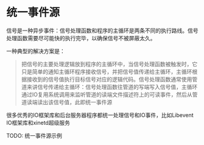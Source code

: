 # 统一事件源

信号是一种异步事件：信号处理函数和程序的主循环是两条不同的执行路线。信号处理函数需要尽可能快的执行完毕，以确保信号不被屏蔽太久。

一种典型的解决方案是：

> 把信号的主要处理逻辑放到程序的主循环中，当信号处理函数被触发时，它只是简单的通知主循环程序接收信号，并把信号值传递给主循环，主循环根据接收到的信号值执行目标信号对应的逻辑代码。信号处理函数通常使用管道来讲信号传递给主循环：信号处理函数往管道的写端写入信号值，主循环通过IO复用系统调用来监听管道的读端文件描述符上的可读事件，然后从管道读端读出该信号值，此即统一事件源

很多优秀的IO框架库和后台服务器程序都统一处理信号和IO事件，比如Libevent IO框架库和xinetd超级服务

TODO: 统一事件源示例
```

```
